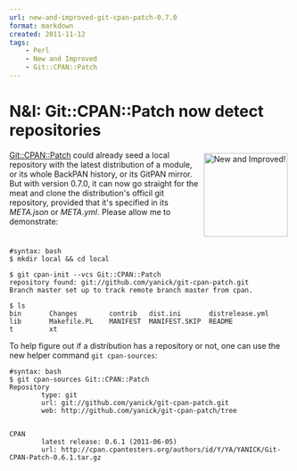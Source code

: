 ```yaml
---
url: new-and-improved-git-cpan-patch-0.7.0
format: markdown
created: 2011-11-12
tags:
    - Perl
    - New and Improved
    - Git::CPAN::Patch
---
```


# N&amp;I: Git::CPAN::Patch now detect repositories

<div style="float: right; padding: 5px;">
<img src="./val_approuve.png" alt="New and Improved!" width="150"/>
</div>

[Git::CPAN::Patch](cpan) could already seed a local  repository
with the latest distribution of a module, or its whole BackPAN
history, or its GitPAN mirror.  But with version 0.7.0, it can now
go straight for the meat and clone the distribution's officil git repository,
provided that it's specified in its *META.json* or *META.yml*.
Please allow me to demonstrate:

<div style="clear: both"> </div>


    #syntax: bash
    $ mkdir local && cd local

    $ git cpan-init --vcs Git::CPAN::Patch
    repository found: git://github.com/yanick/git-cpan-patch.git
    Branch master set up to track remote branch master from cpan.

    $ ls
    bin       Changes        contrib   dist.ini       distrelease.yml  
    lib       Makefile.PL    MANIFEST  MANIFEST.SKIP  README   
    t         xt

To help figure out if a distribution has a repository or not, one can use the 
new helper command `git cpan-sources`:  

    #syntax: bash
    $ git cpan-sources Git::CPAN::Patch
    Repository
            type: git
            url: git://github.com/yanick/git-cpan-patch.git
            web: http://github.com/yanick/git-cpan-patch/tree


    CPAN
            latest release: 0.6.1 (2011-06-05)
            url: http://cpan.cpantesters.org/authors/id/Y/YA/YANICK/Git-CPAN-Patch-0.6.1.tar.gz

